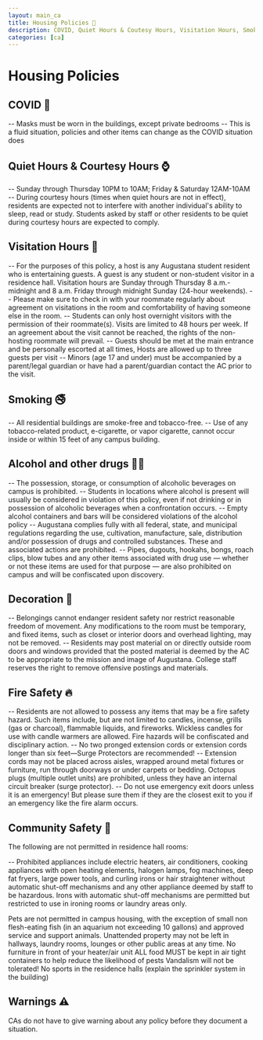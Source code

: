 ```yaml
---
layout: main_ca
title: Housing Policies 📃
description: COVID, Quiet Hours & Coutesy Hours, Visitation Hours, Smoking, Alcohol and other drugs, Decoration, Fire Safety, Community Safety, and Warning
categories: [ca]
---
```


# Housing Policies

## COVID 🦠

-- Masks must be worn in the buildings, except private bedrooms
-- This is a fluid situation, policies and other items can change as the COVID situation does

## Quiet Hours & Courtesy Hours ⌚

-- Sunday through Thursday 10PM to 10AM; Friday & Saturday 12AM-10AM
-- During courtesy hours (times when quiet hours are not in effect), residents are expected not to interfere with
another individual's ability to sleep, read or study. Students asked by staff or other residents to be quiet
during courtesy hours are expected to comply.

## Visitation Hours 🤗

-- For the purposes of this policy, a host is any Augustana student resident who is entertaining guests. A guest
is any student or non-student visitor in a residence hall. Visitation hours are Sunday through Thursday 8
a.m.-midnight and 8 a.m. Friday through midnight Sunday (24-hour weekends).
-- Please make sure to check in with your roommate regularly about agreement on visitations in the room and
comfortability of having someone else in the room.
-- Students can only host overnight visitors with the permission of their roommate(s). Visits are limited to 48
hours per week. If an agreement about the visit cannot be reached, the rights of the non-hosting roommate
will prevail.
-- Guests should be met at the main entrance and be personally escorted at all times, Hosts are allowed up to
three guests per visit
-- Minors (age 17 and under) must be accompanied by a parent/legal guardian or have had a parent/guardian
contact the AC prior to the visit.

## Smoking 🚭

-- All residential buildings are smoke-free and tobacco-free.
-- Use of any tobacco-related product, e-cigarette, or vapor cigarette, cannot occur inside or within 15 feet of
any campus building.

## Alcohol and other drugs 🍺💊

-- The possession, storage, or consumption of alcoholic beverages on campus is prohibited.
-- Students in locations where alcohol is present will usually be considered in violation of this policy, even if not
drinking or in possession of alcoholic beverages when a confrontation occurs.
-- Empty alcohol containers and bars will be considered violations of the alcohol policy
-- Augustana complies fully with all federal, state, and municipal regulations regarding the use, cultivation,
manufacture, sale, distribution and/or possession of drugs and controlled substances. These and associated
actions are prohibited.
-- Pipes, dugouts, hookahs, bongs, roach clips, blow tubes and any other items associated with drug use —
whether or not these items are used for that purpose — are also prohibited on campus and will be
confiscated upon discovery.

## Decoration 🌷

-- Belongings cannot endanger resident safety nor restrict reasonable freedom of movement. Any
modifications to the room must be temporary, and fixed items, such as closet or interior doors and overhead
lighting, may not be removed.
-- Residents may post material on or directly outside room doors and windows provided that the posted
material is deemed by the AC to be appropriate to the mission and image of Augustana. College staff
reserves the right to remove offensive postings and materials.

## Fire Safety 🔥

-- Residents are not allowed to possess any items that may be a fire safety hazard. Such items include, but
are not limited to candles, incense, grills (gas or charcoal), flammable liquids, and fireworks. Wickless
candles for use with candle warmers are allowed. Fire hazards will be confiscated and disciplinary action.
-- No two pronged extension cords or extension cords longer than six feet—Surge Protectors are recommended!
-- Extension cords may not be placed across aisles, wrapped around metal fixtures or furniture, run through doorways or under carpets or bedding. Octopus plugs (multiple outlet units) are prohibited, unless they have
an internal circuit breaker (surge protector).
-- Do not use emergency exit doors unless it is an emergency! But please sure them if they are the closest
exit to you if an emergency like the fire alarm occurs.

## Community Safety 🏡

The following are not permitted in residence hall rooms:

-- Prohibited appliances include electric heaters, air conditioners, cooking appliances with open
heating elements, halogen lamps, fog machines, deep fat fryers, large power tools, and curling
irons or hair straightener without automatic shut-off mechanisms and any other appliance deemed
by staff to be hazardous. Irons with automatic shut-off mechanisms are permitted but restricted to
use in ironing rooms or laundry areas only.

Pets are not permitted in campus housing, with the exception of small non flesh-eating fish (in an aquarium
not exceeding 10 gallons) and approved service and support animals.
Unattended property may not be left in hallways, laundry rooms, lounges or other public areas at any time.
No furniture in front of your heater/air unit
ALL food MUST be kept in air tight containers to help reduce the likelihood of pests
Vandalism will not be tolerated!
No sports in the residence halls (explain the sprinkler system in the building)

## Warnings ⚠

CAs do not have to give warning about any policy before they document a situation.

